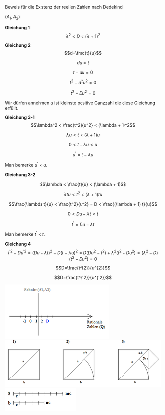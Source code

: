 Beweis für die Existenz der reellen Zahlen nach Dedekind

$(A_1,A_2)$

**Gleichung 1**
$$\lambda^2 < D < (\lambda + 1)^2$$

**Gleichung 2**
$$d=\frac{t}{u}$$

$$du=t$$

$$t-du=0$$

$$t^2-d^2u^2=0$$

$$t^2-Du^2=0$$

Wir dürfen annehmen $u$ ist kleinste positive Ganzzahl die diese Gleichung erfüllt.

**Gleichung 3-1**
$$\lambda^2 < \frac{t^2}{u^2} < (\lambda + 1)^2$$

$$\lambda u < t < (\lambda + 1)u$$

$$0 < t - \lambda u < u$$

$$u^{'} = t - \lambda u$$

Man bemerke $u^{'} < u$.

**Gleichung 3-2**

$$\lambda < \frac{t}{u} < (\lambda + 1)$$

$$\lambda tu < t^2 < (\lambda + 1) tu$$

$$\frac{\lambda t}{u} < \frac{t^2}{u^2} = D < \frac{(\lambda + 1) t}{u}$$

$$0 < Du - \lambda t < t$$

$$t^{'} = Du - \lambda t$$

Man bemerke $t^{'} < t$.

**Gleichung 4**
$$t^{'2} - Du^{'2} = (Du - \lambda t)^2 - D(t - \lambda u)^2 = D(Du^2 - t^2) + \lambda^2(t^2 - Du^2) = (\lambda^2 - D)(t^2-Du^2)=0$$

$$D=\frac{t^{2}}{u^{2}}$$

$$D=\frac{t^{'2}}{u^{'2}}$$

![FRACT1](./1_cut.png)
![FRACT1](./2_proof.png)
![FRACT1](./3_commensurable.png)
